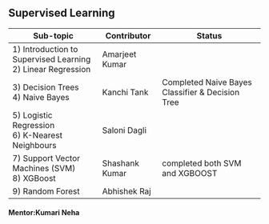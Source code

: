 ## Supervised Learning

| Sub-topic                                                      | Contributor    |Status|
|-|-|-|
| 1) Introduction to Supervised Learning<br>2) Linear Regression | Amarjeet Kumar |  |
| 3) Decision Trees<br>4) Naive Bayes                            | Kanchi Tank    | Completed Naive Bayes Classifier & Decision Tree |
| 5) Logistic Regression<br>6) K-Nearest Neighbours              | Saloni Dagli   |  |
| 7) Support Vector Machines (SVM)<br>8) XGBoost                 | Shashank Kumar |completed both SVM and XGBOOST   |
| 9) Random Forest                                               | Abhishek Raj   |  |

#### Mentor:Kumari Neha
